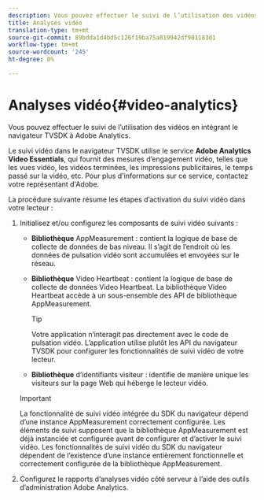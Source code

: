 ```yaml
---
description: Vous pouvez effectuer le suivi de l’utilisation des vidéos en intégrant le navigateur TVSDK à Adobe Analytics.
title: Analyses vidéo
translation-type: tm+mt
source-git-commit: 89bdda1d4bd5c126f19ba75a819942df901183d1
workflow-type: tm+mt
source-wordcount: '245'
ht-degree: 0%

---
```



# Analyses vidéo{#video-analytics}

Vous pouvez effectuer le suivi de l’utilisation des vidéos en intégrant le navigateur TVSDK à Adobe Analytics.

Le suivi vidéo dans le navigateur TVSDK utilise le service **Adobe Analytics Video Essentials**, qui fournit des mesures d’engagement vidéo, telles que les vues vidéo, les vidéos terminées, les impressions publicitaires, le temps passé sur la vidéo, etc. Pour plus d&#39;informations sur ce service, contactez votre représentant d&#39;Adobe.

La procédure suivante résume les étapes d’activation du suivi vidéo dans votre lecteur :

1. Initialisez et/ou configurez les composants de suivi vidéo suivants :

   * **Bibliothèque**  AppMeasurement : contient la logique de base de collecte de données de bas niveau. Il s’agit de l’endroit où les données de pulsation vidéo sont accumulées et envoyées sur le réseau.
   * **Bibliothèque**  Video Heartbeat : contient la logique de base de collecte de données Video Heartbeat. La bibliothèque Video Heartbeat accède à un sous-ensemble des API de bibliothèque AppMeasurement.

      >[!TIP]
      >
      >Votre application n’interagit pas directement avec le code de pulsation vidéo. L’application utilise plutôt les API du navigateur TVSDK pour configurer les fonctionnalités de suivi vidéo de votre lecteur.

   * **Bibliothèque**  d’identifiants visiteur : identifie de manière unique les visiteurs sur la page Web qui héberge le lecteur vidéo.
   >[!IMPORTANT]
   >
   >La fonctionnalité de suivi vidéo intégrée du SDK du navigateur dépend d’une instance AppMeasurement correctement configurée. Les éléments de suivi supposent que la bibliothèque AppMeasurement est déjà instanciée et configurée avant de configurer et d’activer le suivi vidéo. Les fonctionnalités de suivi vidéo du SDK du navigateur dépendent de l’existence d’une instance entièrement fonctionnelle et correctement configurée de la bibliothèque AppMeasurement.

1. Configurez le rapports d’analyses vidéo côté serveur à l’aide des outils d’administration Adobe Analytics.